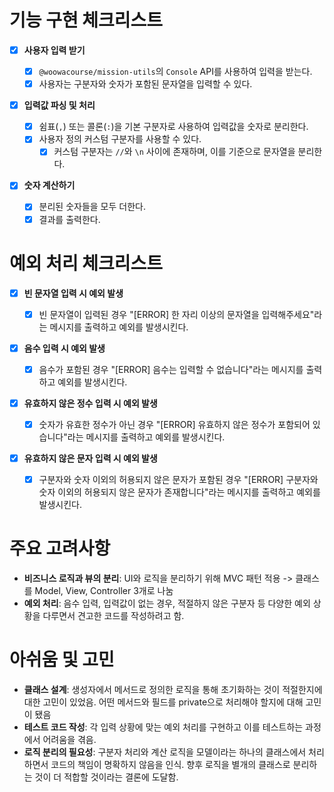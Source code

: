 # **기능 구현 체크리스트**

- [x] **사용자 입력 받기**

  - [x] `@woowacourse/mission-utils`의 `Console` API를 사용하여 입력을 받는다.
  - [x] 사용자는 구분자와 숫자가 포함된 문자열을 입력할 수 있다.

- [x] **입력값 파싱 및 처리**

  - [x] 쉼표(`,`) 또는 콜론(`:`)을 기본 구분자로 사용하여 입력값을 숫자로 분리한다.
  - [x] 사용자 정의 커스텀 구분자를 사용할 수 있다.
    - [x] 커스텀 구분자는 `//`와 `\n` 사이에 존재하며, 이를 기준으로 문자열을 분리한다.

- [x] **숫자 계산하기**
  - [x] 분리된 숫자들을 모두 더한다.
  - [x] 결과를 출력한다.

# **예외 처리 체크리스트**

- [x] **빈 문자열 입력 시 예외 발생**

  - [x] 빈 문자열이 입력된 경우 "[ERROR] 한 자리 이상의 문자열을 입력해주세요"라는 메시지를 출력하고 예외를 발생시킨다.

- [x] **음수 입력 시 예외 발생**

  - [x] 음수가 포함된 경우 "[ERROR] 음수는 입력할 수 없습니다"라는 메시지를 출력하고 예외를 발생시킨다.

- [x] **유효하지 않은 정수 입력 시 예외 발생**

  - [x] 숫자가 유효한 정수가 아닌 경우 "[ERROR] 유효하지 않은 정수가 포함되어 있습니다"라는 메시지를 출력하고 예외를 발생시킨다.

- [x] **유효하지 않은 문자 입력 시 예외 발생**
  - [x] 구분자와 숫자 이외의 허용되지 않은 문자가 포함된 경우 "[ERROR] 구분자와 숫자 이외의 허용되지 않은 문자가 존재합니다"라는 메시지를 출력하고 예외를 발생시킨다.

# **주요 고려사항**

- **비즈니스 로직과 뷰의 분리**: UI와 로직을 분리하기 위해 MVC 패턴 적용 -> 클래스를 Model, View, Controller 3개로 나눔
- **예외 처리**: 음수 입력, 입력값이 없는 경우, 적절하지 않은 구분자 등 다양한 예외 상황을 다루면서 견고한 코드를 작성하려고 함.

# **아쉬움 및 고민**

- **클래스 설계**: 생성자에서 메서드로 정의한 로직을 통해 초기화하는 것이 적절한지에 대한 고민이 있었음. 어떤 메서드와 필드를 private으로 처리해야 할지에 대해 고민이 됐음
- **테스트 코드 작성**: 각 입력 상황에 맞는 예외 처리를 구현하고 이를 테스트하는 과정에서 어려움을 겪음.
- **로직 분리의 필요성**: 구분자 처리와 계산 로직을 모델이라는 하나의 클래스에서 처리하면서 코드의 책임이 명확하지 않음을 인식. 향후 로직을 별개의 클래스로 분리하는 것이 더 적합할 것이라는 결론에 도달함.
